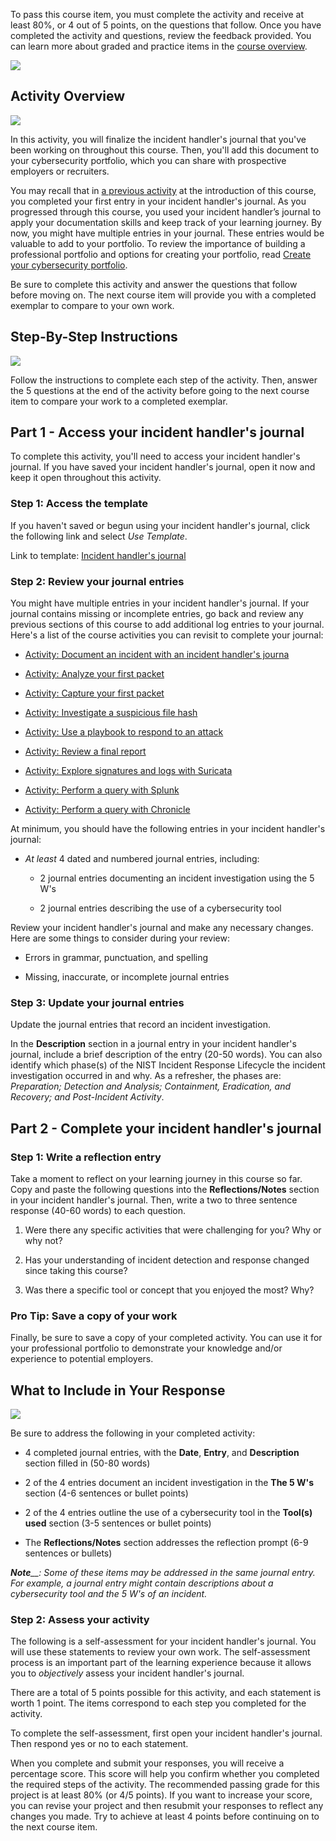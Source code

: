 To pass this course item, you must complete the activity and receive at least 80%, or 4 out of 5 points, on the questions that follow. Once you have completed the activity and questions, review the feedback provided. You can learn more about graded and practice items in the [course overview](https://www.coursera.org/learn/detection-and-response/item/DUzXu).

![](https://d3c33hcgiwev3.cloudfront.net/imageAssetProxy.v1/K9KpHfLcRWKd-83qSKHeMg_8f6ff89551894b8386deb376bb598ef1_6_kRSOG8fOqhRB33Hbf34EAcY7mTgbzBUUoA8Ej0lAV2A-C9FxosHbPITWTGFxqkthBKYVzvFfAF8h-tskm1XPyzxIxmA7xP9CMeB48OqnDYR36MlsEg2N1b8BjuvAUjoj-ehg9XGNZxEJJidnlotX4?expiry=1716681600000&hmac=FcT5CRYFSm--2YGkd5zidrO-ATK8bHANlChj4lQ1PQs)

## Activity Overview

![](https://d3c33hcgiwev3.cloudfront.net/imageAssetProxy.v1/96yZPKmkRuas0lu4IIHG1Q_fe5b38143ccf4bb9ab15696a7c27a2f1_NArFhjNJNeXioS9CFRNiD8Vkz-NL3L0VoQLkPxNZqxDbgBc0KE5a_T73mYjp9kUzrTQC4tZT6XDfsFdArp4vDNKpMSw0lVtuGTkTkG2fJv1hAFfdbeSJb4XWhL5z3CKk5CVZp94ca2fLDLZ_b09xzDw?expiry=1716681600000&hmac=7H7IxLQp3GgCEba12LgRS3pYVwdHbDPOXMc9umAVfak)

In this activity, you will finalize the incident handler's journal that you've been working on throughout this course. Then, you'll add this document to your cybersecurity portfolio, which you can share with prospective employers or recruiters.

You may recall that in [a previous activity](https://www.coursera.org/learn/detection-and-response/exam/ghRgc/portfolio-activity-document-an-incident-with-an-incident-handlers-journal) at the introduction of this course, you completed your first entry in your incident handler's journal. As you progressed through this course, you used your incident handler’s journal to apply your documentation skills and keep track of your learning journey. By now, you might have multiple entries in your journal. These entries would be valuable to add to your portfolio. To review the importance of building a professional portfolio and options for creating your portfolio, read [Create your cybersecurity portfolio](https://www.coursera.org/learn/detection-and-response/resources/H3ujO).

Be sure to complete this activity and answer the questions that follow before moving on. The next course item will provide you with a completed exemplar to compare to your own work.

## Step-By-Step Instructions

![](https://d3c33hcgiwev3.cloudfront.net/imageAssetProxy.v1/_j05ivuuR1u6sh1_JhD7yQ_180a29891312470793130531a3180cf1_w-1m0urpa_kYGzMJdFnNHpq6jnUdHCmmy5-egxFl-vEu4IiAkoFn1h1hZTXr6lKKkF6gcNYWIrodroCy814Ouws6xjf04NdaTqYPUtklCcfe3TgwZlMX629MEAw0Fl1dKapqMK8ac1onakpoZSUGnSE?expiry=1716681600000&hmac=6Ewb6Xfvj8hXyoACznBTtM5MIqF8JN1VWcWMKy6SNNM)

Follow the instructions to complete each step of the activity. Then, answer the 5 questions at the end of the activity before going to the next course item to compare your work to a completed exemplar.

## Part 1 - Access your incident handler's journal

To complete this activity, you'll need to access your incident handler's journal. If you have saved your incident handler's journal, open it now and keep it open throughout this activity.

### Step 1: Access the template

If you haven't saved or begun using your incident handler's journal, click the following link and select _Use Template_. 

Link to template: [Incident handler's journal](https://docs.google.com/document/d/1jGJhQKrNz7G62RaiIj7l-OTWBTKXVaerWSCRVS0xEQE/template/preview?usp=sharing&resourcekey=0-JXYRihuX_a13YrV6ditJ3A)
### Step 2: Review your journal entries

You might have multiple entries in your incident handler's journal. If your journal contains missing or incomplete entries, go back and review any previous sections of this course to add additional log entries to your journal. Here's a list of the course activities you can revisit to complete your journal:

- [Activity: Document an incident with an incident handler's journa](https://www.coursera.org/learn/detection-and-response/exam/ghRgc/portfolio-activity-document-an-incident-with-an-incident-handlers-journal)
    
- [Activity: Analyze your first packet](https://www.coursera.org/learn/detection-and-response/ungradedLti/TEDBX/activity-analyze-your-first-packet)
    
- [Activity: Capture your first packet](https://www.coursera.org/learn/detection-and-response/ungradedLti/VeAkC/activity-capture-your-first-packet)
    
- [Activity: Investigate a suspicious file hash](https://www.coursera.org/learn/detection-and-response/quiz/wXUdm/activity-investigate-a-suspicious-file-hash)
    
- [Activity: Use a playbook to respond to an attack](https://www.coursera.org/learn/detection-and-response/quiz/niNli/activity-use-a-playbook-to-respond-to-a-phishing-incident)
    
- [Activity: Review a final report](https://www.coursera.org/learn/detection-and-response/quiz/WbBPx/activity-review-a-final-incident-report)
    
- [Activity: Explore signatures and logs with Suricata](https://www.coursera.org/learn/detection-and-response/ungradedLti/BkP1I/activity-explore-signatures-and-logs-with-suricata)
    
- [Activity: Perform a query with Splunk](https://www.coursera.org/learn/detection-and-response/quiz/QGT1e/activity-perform-a-query-with-splunk)
    
- [Activity: Perform a query with Chronicle](https://www.coursera.org/learn/detection-and-response/quiz/iSlcH/activity-perform-a-query-with-chronicle)
    

At minimum, you should have the following entries in your incident handler's journal:

- _At least_ 4 dated and numbered journal entries, including:
    
    - 2 journal entries documenting an incident investigation using the 5 W's
        
    - 2 journal entries describing the use of a cybersecurity tool
        

Review your incident handler's journal and make any necessary changes. Here are some things to consider during your review:

- Errors in grammar, punctuation, and spelling
    
- Missing, inaccurate, or incomplete journal entries
    

### Step 3: Update your journal entries

Update the journal entries that record an incident investigation. 

In the **Description** section in a journal entry in your incident handler's journal, include a brief description of the entry (20-50 words). You can also identify which phase(s) of the NIST Incident Response Lifecycle the incident investigation occurred in and why. As a refresher, the phases are: _Preparation; Detection and Analysis; Containment, Eradication, and Recovery; and Post-Incident Activity_.

## Part 2 - Complete your incident handler's journal

### Step 1: Write a reflection entry

Take a moment to reflect on your learning journey in this course so far. Copy and paste the following questions into the **Reflections/Notes** section in your incident handler's journal. Then, write a two to three sentence response (40-60 words) to each question.

1. Were there any specific activities that were challenging for you? Why or why not?
    
2. Has your understanding of incident detection and response changed since taking this course?
    
3. Was there a specific tool or concept that you enjoyed the most? Why?
    

### **Pro Tip: Save a copy of your work**

Finally, be sure to save a copy of your completed activity. You can use it for your professional portfolio to demonstrate your knowledge and/or experience to potential employers.

## What to Include in Your Response

![](https://d3c33hcgiwev3.cloudfront.net/imageAssetProxy.v1/t_1gD9zqSZCMaTZi0qqUWQ_96fdb4362736476cbbb16d2119627cf1_esb1GAg983_SaJsH7iUSWppcPU0NLtTKFG2ni8J_CDFXgubQhyeu55Yhr3xrWRxHG6ICy395S0sBCqyHYdbxOmv6K2bVaGjggawRqKlVkGMziWByegh2lVJVi3GkD9w5ESWHWyIej2C54F4VAgHq9xg?expiry=1716681600000&hmac=kJ6RsC01F1VBl0MjkrL1mUVmDlsM3hcG9MwCwnXWF2U)

Be sure to address the following in your completed activity: 

- 4 completed journal entries, with the **Date**, **Entry**, and **Description** section filled in (50-80 words)
    
- 2 of the 4 entries document an incident investigation in the **The 5 W's** section (4-6 sentences or bullet points)
    
- 2 of the 4 entries outline the use of a cybersecurity tool in the **Tool(s) used** section (3-5 sentences or bullet points)
    

- The **Reflections/Notes** section addresses the reflection prompt (6-9 sentences or bullets)
    

_**Note**__: Some of these items may be addressed in the same journal entry. For example, a journal entry might contain descriptions about a cybersecurity tool and the 5 W's of an incident._

### **Step 2: Assess your activity**

The following is a self-assessment for your incident handler's journal. You will use these statements to review your own work. The self-assessment process is an important part of the learning experience because it allows you to _objectively_ assess your incident handler's journal.

There are a total of 5 points possible for this activity, and each statement is worth 1 point. The items correspond to each step you completed for the activity. 

To complete the self-assessment, first open your incident handler's journal. Then respond yes or no to each statement. 

When you complete and submit your responses, you will receive a percentage score. This score will help you confirm whether you completed the required steps of the activity. The recommended passing grade for this project is at least 80% (or 4/5 points). If you want to increase your score, you can revise your project and then resubmit your responses to reflect any changes you made. Try to achieve at least 4 points before continuing on to the next course item.